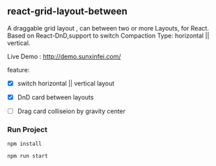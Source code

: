 ## react-grid-layout-between
A draggable grid layout , can between two or more Layouts, for React. 
Based on React-DnD,support to switch Compaction Type: horizontal || vertical.

Live Demo : http://demo.sunxinfei.com/

feature:

- [x] switch horizontal || vertical layout

- [x] DnD card  between layouts

- [ ] Drag card colliseion by gravity center
### Run Project
```
npm install
```
```
npm run start
```
